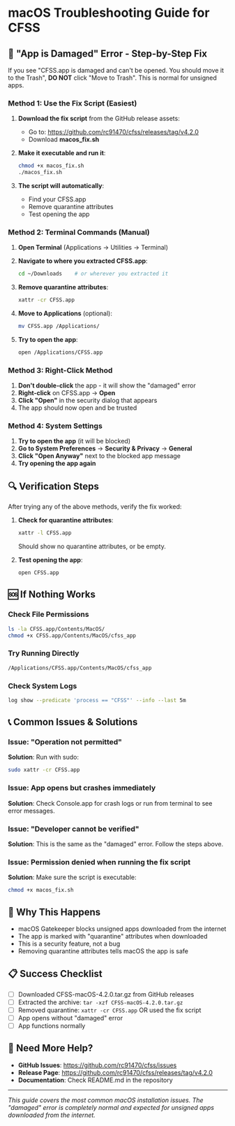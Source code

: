 # macOS Troubleshooting Guide for CFSS

## 🚨 "App is Damaged" Error - Step-by-Step Fix

If you see "CFSS.app is damaged and can't be opened. You should move it to the Trash", **DO NOT** click "Move to Trash". This is normal for unsigned apps.

### Method 1: Use the Fix Script (Easiest)

1. **Download the fix script** from the GitHub release assets:
   - Go to: https://github.com/rc91470/cfss/releases/tag/v4.2.0
   - Download **macos_fix.sh**

2. **Make it executable and run it**:
   ```bash
   chmod +x macos_fix.sh
   ./macos_fix.sh
   ```

3. **The script will automatically**:
   - Find your CFSS.app
   - Remove quarantine attributes
   - Test opening the app

### Method 2: Terminal Commands (Manual)

1. **Open Terminal** (Applications → Utilities → Terminal)

2. **Navigate to where you extracted CFSS.app**:
   ```bash
   cd ~/Downloads    # or wherever you extracted it
   ```

3. **Remove quarantine attributes**:
   ```bash
   xattr -cr CFSS.app
   ```

4. **Move to Applications** (optional):
   ```bash
   mv CFSS.app /Applications/
   ```

5. **Try to open the app**:
   ```bash
   open /Applications/CFSS.app
   ```

### Method 3: Right-Click Method

1. **Don't double-click** the app - it will show the "damaged" error
2. **Right-click** on CFSS.app → **Open**
3. **Click "Open"** in the security dialog that appears
4. The app should now open and be trusted

### Method 4: System Settings

1. **Try to open the app** (it will be blocked)
2. **Go to System Preferences** → **Security & Privacy** → **General**
3. **Click "Open Anyway"** next to the blocked app message
4. **Try opening the app again**

## 🔍 Verification Steps

After trying any of the above methods, verify the fix worked:

1. **Check for quarantine attributes**:
   ```bash
   xattr -l CFSS.app
   ```
   Should show no quarantine attributes, or be empty.

2. **Test opening the app**:
   ```bash
   open CFSS.app
   ```

## 🆘 If Nothing Works

### Check File Permissions
```bash
ls -la CFSS.app/Contents/MacOS/
chmod +x CFSS.app/Contents/MacOS/cfss_app
```

### Try Running Directly
```bash
/Applications/CFSS.app/Contents/MacOS/cfss_app
```

### Check System Logs
```bash
log show --predicate 'process == "CFSS"' --info --last 5m
```

## 📞 Common Issues & Solutions

### Issue: "Operation not permitted"
**Solution**: Run with sudo:
```bash
sudo xattr -cr CFSS.app
```

### Issue: App opens but crashes immediately
**Solution**: Check Console.app for crash logs or run from terminal to see error messages.

### Issue: "Developer cannot be verified"
**Solution**: This is the same as the "damaged" error. Follow the steps above.

### Issue: Permission denied when running the fix script
**Solution**: Make sure the script is executable:
```bash
chmod +x macos_fix.sh
```

## 🎯 Why This Happens

- macOS Gatekeeper blocks unsigned apps downloaded from the internet
- The app is marked with "quarantine" attributes when downloaded
- This is a security feature, not a bug
- Removing quarantine attributes tells macOS the app is safe

## 📋 Success Checklist

- [ ] Downloaded CFSS-macOS-4.2.0.tar.gz from GitHub releases
- [ ] Extracted the archive: `tar -xzf CFSS-macOS-4.2.0.tar.gz`
- [ ] Removed quarantine: `xattr -cr CFSS.app` OR used the fix script
- [ ] App opens without "damaged" error
- [ ] App functions normally

## 🔗 Need More Help?

- **GitHub Issues**: https://github.com/rc91470/cfss/issues
- **Release Page**: https://github.com/rc91470/cfss/releases/tag/v4.2.0
- **Documentation**: Check README.md in the repository

---

*This guide covers the most common macOS installation issues. The "damaged" error is completely normal and expected for unsigned apps downloaded from the internet.*
